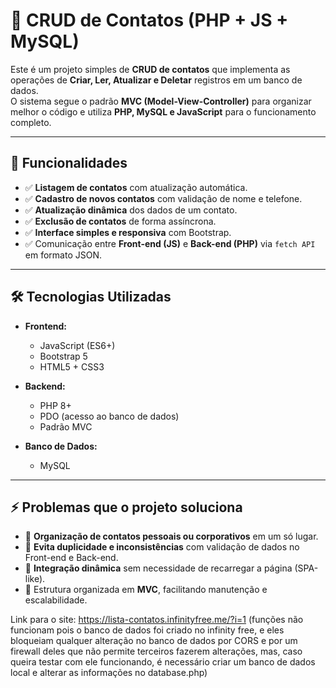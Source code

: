 # 📇 CRUD de Contatos (PHP + JS + MySQL)

Este é um projeto simples de **CRUD de contatos** que implementa as operações de **Criar, Ler, Atualizar e Deletar** registros em um banco de dados.  
O sistema segue o padrão **MVC (Model-View-Controller)** para organizar melhor o código e utiliza **PHP, MySQL e JavaScript** para o funcionamento completo.

---

## 🚀 Funcionalidades
- ✅ **Listagem de contatos** com atualização automática.  
- ✅ **Cadastro de novos contatos** com validação de nome e telefone.  
- ✅ **Atualização dinâmica** dos dados de um contato.  
- ✅ **Exclusão de contatos** de forma assíncrona.  
- ✅ **Interface simples e responsiva** com Bootstrap.  
- ✅ Comunicação entre **Front-end (JS)** e **Back-end (PHP)** via `fetch API` em formato JSON.  

---

## 🛠️ Tecnologias Utilizadas
- **Frontend:**
  - JavaScript (ES6+)
  - Bootstrap 5
  - HTML5 + CSS3  

- **Backend:**
  - PHP 8+
  - PDO (acesso ao banco de dados)
  - Padrão MVC  

- **Banco de Dados:**
  - MySQL  

---

## ⚡ Problemas que o projeto soluciona
- 📌 **Organização de contatos pessoais ou corporativos** em um só lugar.  
- 📌 **Evita duplicidade e inconsistências** com validação de dados no Front-end e Back-end.  
- 📌 **Integração dinâmica** sem necessidade de recarregar a página (SPA-like).  
- 📌 Estrutura organizada em **MVC**, facilitando manutenção e escalabilidade.  

Link para o site: https://lista-contatos.infinityfree.me/?i=1 
(funções não funcionam pois o banco de dados foi criado no infinity free, e eles bloqueiam qualquer alteração no banco de dados por CORS e por um firewall deles que não permite terceiros fazerem alterações, mas, caso queira testar com ele funcionando, é necessário criar um banco de dados local e alterar as informações no database.php)
